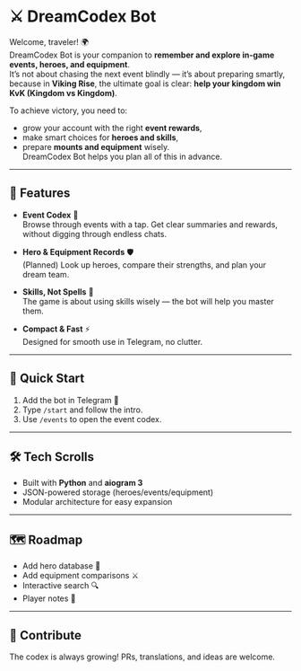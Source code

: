 # ⚔️ DreamCodex Bot  

Welcome, traveler! 🌍  
DreamCodex Bot is your companion to **remember and explore in-game events, heroes, and equipment**.  
It’s not about chasing the next event blindly — it’s about preparing smartly, because in **Viking Rise**, the ultimate goal is clear: **help your kingdom win KvK (Kingdom vs Kingdom)**.  

To achieve victory, you need to:  
- grow your account with the right **event rewards**,  
- make smart choices for **heroes and skills**,  
- prepare **mounts and equipment** wisely.  
DreamCodex Bot helps you plan all of this in advance.  

---

## 🌟 Features  

- **Event Codex** 📜  
  Browse through events with a tap. Get clear summaries and rewards, without digging through endless chats.  

- **Hero & Equipment Records** 🛡️  
  (Planned) Look up heroes, compare their strengths, and plan your dream team.  

- **Skills, Not Spells** 🎯  
  The game is about using skills wisely — the bot will help you master them.  

- **Compact & Fast** ⚡  
  Designed for smooth use in Telegram, no clutter.  

---

## 🚀 Quick Start  

1. Add the bot in Telegram 🤖  
2. Type `/start` and follow the intro.  
3. Use `/events` to open the event codex.  

---

## 🛠️ Tech Scrolls  

- Built with **Python** and **aiogram 3**  
- JSON-powered storage (heroes/events/equipment)  
- Modular architecture for easy expansion  

---

## 🗺️ Roadmap  

- Add hero database 🏹  
- Add equipment comparisons ⚔️  
- Interactive search 🔍  
- Player notes 📝  

---

## 🤝 Contribute  

The codex is always growing! PRs, translations, and ideas are welcome.  
